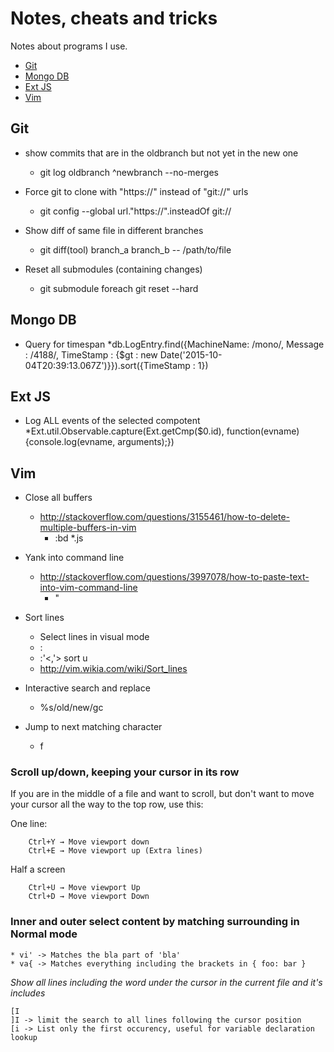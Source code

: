 # Notes, cheats and tricks

Notes about programs I use.

- [Git](#git)
- [Mongo DB](#mongo-db)
- [Ext JS](#ext-js)
- [Vim](#vim)

## Git

* show commits that are in the oldbranch but not yet in the new one
    * git log oldbranch ^newbranch --no-merges 

* Force git to clone with "https://" instead of "git://" urls 
  * git config --global url."https://".insteadOf git://

* Show diff of same file in different branches
  * git diff(tool) branch_a branch_b -- /path/to/file

* Reset all submodules (containing changes)
  * git submodule foreach git reset --hard

## Mongo DB

* Query for timespan
    *db.LogEntry.find({MachineName: /mono/, Message : /4188/,  TimeStamp : {$gt : new Date('2015-10-04T20:39:13.067Z')}}).sort({TimeStamp : 1})

## Ext JS

* Log ALL events of the selected compotent
    *Ext.util.Observable.capture(Ext.getCmp($0.id), function(evname) {console.log(evname, arguments);})

## Vim

* Close all buffers
    * http://stackoverflow.com/questions/3155461/how-to-delete-multiple-buffers-in-vim
        * :bd *.js <C-a>

* Yank into command line
    * http://stackoverflow.com/questions/3997078/how-to-paste-text-into-vim-command-line
      * <C-r> "
    
* Sort lines
    * Select lines in visual mode
    * :
    * :'<,'> sort u
    * http://vim.wikia.com/wiki/Sort_lines

* Interactive search and replace
    * %s/old/new/gc

* Jump to next matching character
    * f<character>

### Scroll up/down, keeping your cursor in its row

If you are in the middle of a file and want to scroll, but don't want to move your cursor all the way to the top row, use this:

  One line:

        Ctrl+Y → Move viewport down
        Ctrl+E → Move viewport up (Extra lines)

  Half a screen

        Ctrl+U → Move viewport Up
        Ctrl+D → Move viewport Down

                               
### Inner and outer select content by matching surrounding in Normal mode
    * vi' -> Matches the bla part of 'bla'
    * va{ -> Matches everything including the brackets in { foo: bar }

*Show all lines including the word under the cursor in the current file and it's includes*

    [I
    ]I -> limit the search to all lines following the cursor position
    [i -> List only the first occurency, useful for variable declaration lookup


